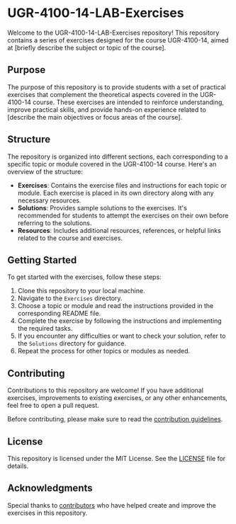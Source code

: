 # UGR-4100-14-LAB-Exercises

Welcome to the UGR-4100-14-LAB-Exercises repository! This repository contains a series of exercises designed for the course UGR-4100-14, aimed at [briefly describe the subject or topic of the course].

## Purpose

The purpose of this repository is to provide students with a set of practical exercises that complement the theoretical aspects covered in the UGR-4100-14 course. These exercises are intended to reinforce understanding, improve practical skills, and provide hands-on experience related to [describe the main objectives or focus areas of the course].

## Structure

The repository is organized into different sections, each corresponding to a specific topic or module covered in the UGR-4100-14 course. Here's an overview of the structure:

- **Exercises**: Contains the exercise files and instructions for each topic or module. Each exercise is placed in its own directory along with any necessary resources.
- **Solutions**: Provides sample solutions to the exercises. It's recommended for students to attempt the exercises on their own before referring to the solutions.
- **Resources**: Includes additional resources, references, or helpful links related to the course and exercises.

## Getting Started

To get started with the exercises, follow these steps:

1. Clone this repository to your local machine.
2. Navigate to the `Exercises` directory.
3. Choose a topic or module and read the instructions provided in the corresponding README file.
4. Complete the exercise by following the instructions and implementing the required tasks.
5. If you encounter any difficulties or want to check your solution, refer to the `Solutions` directory for guidance.
6. Repeat the process for other topics or modules as needed.

## Contributing

Contributions to this repository are welcome! If you have additional exercises, improvements to existing exercises, or any other enhancements, feel free to open a pull request.

Before contributing, please make sure to read the [contribution guidelines](CONTRIBUTING.md).

## License

This repository is licensed under the MIT License. See the [LICENSE](LICENSE) file for details.

## Acknowledgments

Special thanks to [contributors](CONTRIBUTORS.md) who have helped create and improve the exercises in this repository.

